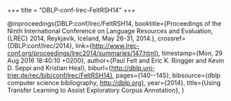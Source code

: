 +++
title = "DBLP-conf-lrec-FeltRSH14"
+++

@inproceedings{DBLP:conf/lrec/FeltRSH14,
   booktitle={Proceedings of the Ninth International Conference on Language Resources
and Evaluation, {LREC} 2014, Reykjavik, Iceland, May 26-31, 2014.},
   crossref={DBLP:conf/lrec/2014},
   link={http://www.lrec-conf.org/proceedings/lrec2014/summaries/147.html},
   timestamp={Mon, 29 Aug 2016 18:40:10 +0200},
   author={Paul Felt and
Eric K. Ringger and
Kevin D. Seppi and
Kristian Heal},
   biburl={http://dblp.uni-trier.de/rec/bib/conf/lrec/FeltRSH14},
   pages={140--145},
   bibsource={dblp computer science bibliography, http://dblp.org},
   year={2014},
   title={Using Transfer Learning to Assist Exploratory Corpus Annotation},
}
